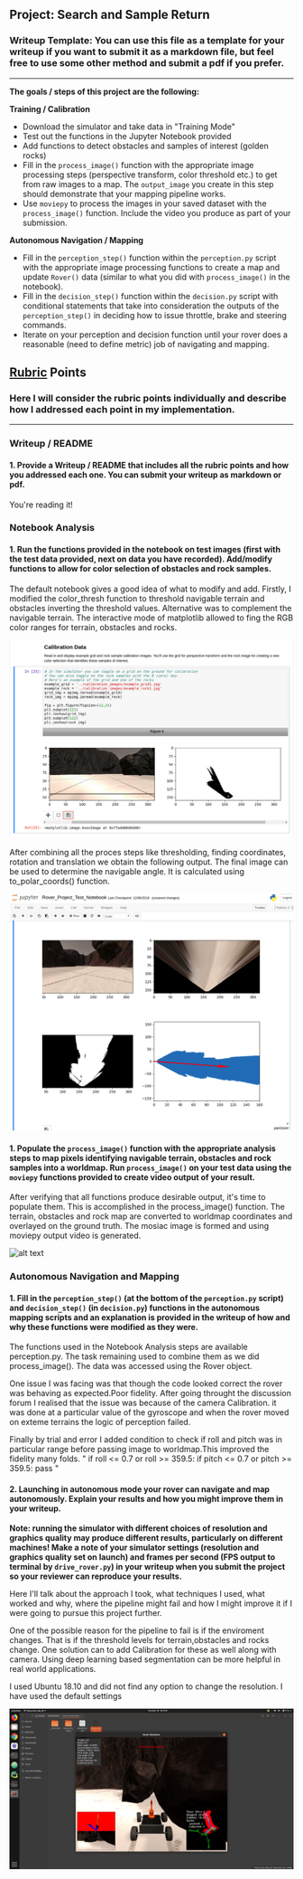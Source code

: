 ## Project: Search and Sample Return
### Writeup Template: You can use this file as a template for your writeup if you want to submit it as a markdown file, but feel free to use some other method and submit a pdf if you prefer.

---


**The goals / steps of this project are the following:**  

**Training / Calibration**  

* Download the simulator and take data in "Training Mode"
* Test out the functions in the Jupyter Notebook provided
* Add functions to detect obstacles and samples of interest (golden rocks)
* Fill in the `process_image()` function with the appropriate image processing steps (perspective transform, color threshold etc.) to get from raw images to a map.  The `output_image` you create in this step should demonstrate that your mapping pipeline works.
* Use `moviepy` to process the images in your saved dataset with the `process_image()` function.  Include the video you produce as part of your submission.

**Autonomous Navigation / Mapping**

* Fill in the `perception_step()` function within the `perception.py` script with the appropriate image processing functions to create a map and update `Rover()` data (similar to what you did with `process_image()` in the notebook).
* Fill in the `decision_step()` function within the `decision.py` script with conditional statements that take into consideration the outputs of the `perception_step()` in deciding how to issue throttle, brake and steering commands.
* Iterate on your perception and decision function until your rover does a reasonable (need to define metric) job of navigating and mapping.  

[//]: # (Image References)

[image10]: ./misc/matplotlib.png
[image11]: ./misc/processing.png
[image2]: ./misc/output.png
[image3]: ./misc/final_output.png

## [Rubric](https://review.udacity.com/#!/rubrics/916/view) Points
### Here I will consider the rubric points individually and describe how I addressed each point in my implementation.  

---
### Writeup / README

#### 1. Provide a Writeup / README that includes all the rubric points and how you addressed each one.  You can submit your writeup as markdown or pdf.  

You're reading it!

### Notebook Analysis
#### 1. Run the functions provided in the notebook on test images (first with the test data provided, next on data you have recorded). Add/modify functions to allow for color selection of obstacles and rock samples.
The default notebook gives a good idea of what to modify and add. Firstly, I modified the color_thresh function to threshold navigable terrain and obstacles inverting the threshold values. Alternative was to complement the navigable terrain. The interactive mode of matplotlib allowed to fing the RGB color ranges for terrain, obstacles and rocks.

![alt text][image10]

After combining all the proces steps like thresholding, finding coordinates, rotation and translation we obtain the following output. The final image can be used to determine the navigable angle. It is calculated using to_polar_coords() function.

![alt text][image11]

#### 1. Populate the `process_image()` function with the appropriate analysis steps to map pixels identifying navigable terrain, obstacles and rock samples into a worldmap.  Run `process_image()` on your test data using the `moviepy` functions provided to create video output of your result.

After verifying that all functions produce desirable output, it's time to populate them. This is accomplished in the process_image() function. The terrain, obstacles and rock map are converted to worldmap coordinates and overlayed on the ground truth. The mosiac image is formed and using moviepy output video is generated.


![alt text][image2]
### Autonomous Navigation and Mapping

#### 1. Fill in the `perception_step()` (at the bottom of the `perception.py` script) and `decision_step()` (in `decision.py`) functions in the autonomous mapping scripts and an explanation is provided in the writeup of how and why these functions were modified as they were.
The functions used in the Notebook Analysis steps are available perception.py. The task remaining used to combine them as we did process_image(). The data was accessed using the Rover object.

One issue I was facing was that though the code looked correct the rover was behaving as expected.Poor fidelity. After going throught the discussion forum I realised that the issue was because of the camera Calibration. it was done at a particular value of the gyroscope and when the rover moved on exteme terrains the logic of perception failed.

Finally by trial and error I added condition to check if roll and pitch was in particular range before passing image to worldmap.This improved the fidelity many folds.
      "
      if roll <= 0.7 or roll >= 359.5:
            if pitch <= 0.7 or pitch >= 359.5:
              pass
      "

#### 2. Launching in autonomous mode your rover can navigate and map autonomously.  Explain your results and how you might improve them in your writeup.  

**Note: running the simulator with different choices of resolution and graphics quality may produce different results, particularly on different machines!  Make a note of your simulator settings (resolution and graphics quality set on launch) and frames per second (FPS output to terminal by `drive_rover.py`) in your writeup when you submit the project so your reviewer can reproduce your results.**

Here I'll talk about the approach I took, what techniques I used, what worked and why, where the pipeline might fail and how I might improve it if I were going to pursue this project further.  

One of the possible reason for the pipeline to fail is if the enviroment changes. That is if the threshold levels for terrain,obstacles and rocks change. One solution can to add Calibration for these as well along with camera. Using deep learning based segmentation can be more helpful in real world applications.

I used Ubuntu 18.10 and did not find any option to change the resolution. I have used the default settings



![alt text][image3]
